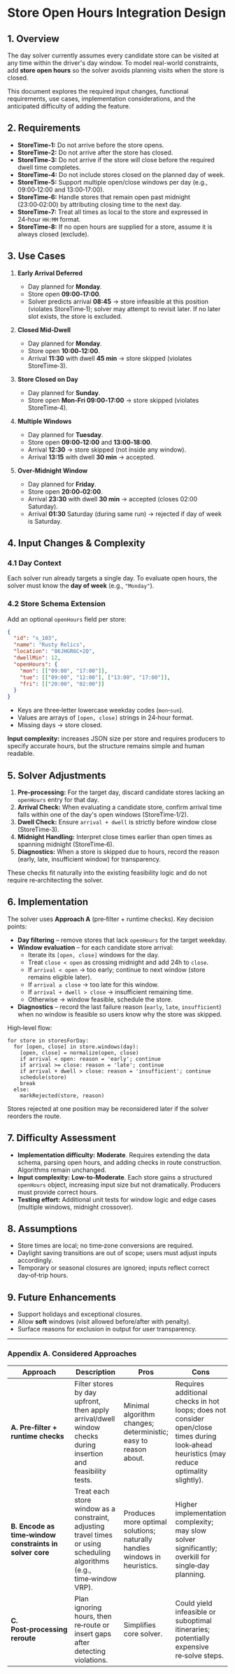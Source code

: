 # Store Open Hours Integration Design

## 1. Overview

The day solver currently assumes every candidate store can be visited at any time within the driver's day window. To model real-world constraints, add **store open hours** so the solver avoids planning visits when the store is closed.

This document explores the required input changes, functional requirements, use cases, implementation considerations, and the anticipated difficulty of adding the feature.

## 2. Requirements

- **StoreTime‑1:** Do not arrive before the store opens.
- **StoreTime‑2:** Do not arrive after the store has closed.
- **StoreTime‑3:** Do not arrive if the store will close before the required dwell time completes.
- **StoreTime‑4:** Do not include stores closed on the planned day of week.
- **StoreTime‑5:** Support multiple open/close windows per day (e.g., 09:00‑12:00 and 13:00‑17:00).
- **StoreTime‑6:** Handle stores that remain open past midnight (23:00‑02:00) by attributing closing time to the next day.
- **StoreTime‑7:** Treat all times as local to the store and expressed in 24‑hour `HH:MM` format.
- **StoreTime‑8:** If no open hours are supplied for a store, assume it is always closed (exclude).

## 3. Use Cases

1. **Early Arrival Deferred**
   - Day planned for **Monday**.
   - Store open **09:00‑17:00**.
   - Solver predicts arrival **08:45** → store infeasible at this position (violates StoreTime‑1); solver may attempt to revisit later. If no later slot exists, the store is excluded.

2. **Closed Mid‑Dwell**  
   - Day planned for **Monday**.
   - Store open **10:00‑12:00**.  
   - Arrival **11:30** with dwell **45 min** → store skipped (violates StoreTime‑3).

3. **Store Closed on Day**  
   - Day planned for **Sunday**.  
   - Store open **Mon‑Fri 09:00‑17:00** → store skipped (violates StoreTime‑4).

4. **Multiple Windows**  
   - Day planned for **Tuesday**.  
   - Store open **09:00‑12:00** and **13:00‑18:00**.  
   - Arrival **12:30** → store skipped (not inside any window).  
   - Arrival **13:15** with dwell **30 min** → accepted.

5. **Over‑Midnight Window**  
   - Day planned for **Friday**.  
   - Store open **20:00‑02:00**.  
   - Arrival **23:30** with dwell **30 min** → accepted (closes 02:00 Saturday).  
   - Arrival **01:30** Saturday (during same run) → rejected if day of week is Saturday.

## 4. Input Changes & Complexity

### 4.1 Day Context
Each solver run already targets a single day. To evaluate open hours, the solver must know the **day of week** (e.g., `"Monday"`).

### 4.2 Store Schema Extension
Add an optional `openHours` field per store:

```json
{
  "id": "s_103",
  "name": "Rusty Relics",
  "location": "86JHGR6C+2Q",
  "dwellMin": 12,
  "openHours": {
    "mon": [["09:00", "17:00"]],
    "tue": [["09:00", "12:00"], ["13:00", "17:00"]],
    "fri": [["20:00", "02:00"]]
  }
}
```

- Keys are three‑letter lowercase weekday codes (`mon`‑`sun`).
- Values are arrays of `[open, close]` strings in 24‑hour format.
- Missing days → store closed.

**Input complexity:** increases JSON size per store and requires producers to specify accurate hours, but the structure remains simple and human readable.

## 5. Solver Adjustments

1. **Pre‑processing:** For the target day, discard candidate stores lacking an `openHours` entry for that day.
2. **Arrival Check:** When evaluating a candidate store, confirm arrival time falls within one of the day's open windows (StoreTime‑1/2).
3. **Dwell Check:** Ensure `arrival + dwell` is strictly before window close (StoreTime‑3).
4. **Midnight Handling:** Interpret close times earlier than open times as spanning midnight (StoreTime‑6).
5. **Diagnostics:** When a store is skipped due to hours, record the reason (early, late, insufficient window) for transparency.

These checks fit naturally into the existing feasibility logic and do not require re‑architecting the solver.

## 6. Implementation

The solver uses **Approach A** (pre‑filter + runtime checks). Key decision points:

- **Day filtering** – remove stores that lack `openHours` for the target weekday.
- **Window evaluation** – for each candidate store arrival:
  - Iterate its `[open, close]` windows for the day.
  - Treat `close < open` as crossing midnight and add 24h to `close`.
  - If `arrival < open` → too early; continue to next window (store remains eligible later).
  - If `arrival ≥ close` → too late for this window.
  - If `arrival + dwell > close` → insufficient remaining time.
  - Otherwise → window feasible, schedule the store.
- **Diagnostics** – record the last failure reason (`early`, `late`, `insufficient`) when no window is feasible so users know why the store was skipped.

High‑level flow:

```
for store in storesForDay:
  for [open, close] in store.windows(day):
    [open, close] = normalize(open, close)
    if arrival < open: reason = 'early'; continue
    if arrival >= close: reason = 'late'; continue
    if arrival + dwell > close: reason = 'insufficient'; continue
    schedule(store)
    break
  else:
    markRejected(store, reason)
```

Stores rejected at one position may be reconsidered later if the solver reorders the route.

## 7. Difficulty Assessment

- **Implementation difficulty:** **Moderate**. Requires extending the data schema, parsing open hours, and adding checks in route construction. Algorithms remain unchanged.
- **Input complexity:** **Low‑to‑Moderate**. Each store gains a structured `openHours` object, increasing input size but not dramatically. Producers must provide correct hours.
- **Testing effort:** Additional unit tests for window logic and edge cases (multiple windows, midnight crossover).

## 8. Assumptions

- Store times are local; no time‑zone conversions are required.
- Daylight saving transitions are out of scope; users must adjust inputs accordingly.
- Temporary or seasonal closures are ignored; inputs reflect correct day‑of‑trip hours.

## 9. Future Enhancements

- Support holidays and exceptional closures.
- Allow **soft** windows (visit allowed before/after with penalty).
- Surface reasons for exclusion in output for user transparency.

---

### Appendix A. Considered Approaches

| Approach | Description | Pros | Cons |
| --- | --- | --- | --- |
| **A. Pre‑filter + runtime checks** | Filter stores by day upfront, then apply arrival/dwell window checks during insertion and feasibility tests. | Minimal algorithm changes; deterministic; easy to reason about. | Requires additional checks in hot loops; does not consider open/close times during look‑ahead heuristics (may reduce optimality slightly). |
| **B. Encode as time‑window constraints in solver core** | Treat each store window as a constraint, adjusting travel times or using scheduling algorithms (e.g., time‑window VRP). | Produces more optimal solutions; naturally handles windows in heuristics. | Higher implementation complexity; may slow solver significantly; overkill for single‑day planning. |
| **C. Post‑processing reroute** | Plan ignoring hours, then re‑route or insert gaps after detecting violations. | Simplifies core solver. | Could yield infeasible or suboptimal itineraries; potentially expensive re‑solve steps. |


